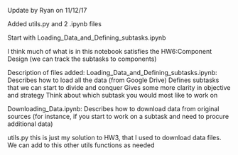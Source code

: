 Update by Ryan on 11/12/17

Added utils.py and 2 .ipynb files

Start with Loading_Data_and_Defining_subtasks.ipynb

I think much of what is in this notebook satisfies the HW6:Component Design
(we can track the subtasks to components)

Description of files added:
Loading_Data_and_Defining_subtasks.ipynb:
Describes how to load all the data (from Google Drive)
Defines subtasks that we can start to divide and conquer
Gives some more clarity in objective and strategy
Think about which subtask you would most like to work on

Downloading_Data.ipynb:
Describes how to download data from original sources
(for instance, if you start to work on a subtask and need to procure
additional data)

utils.py
this is just my solution to HW3, that I used to download data files.
We can add to this other utils functions as needed
